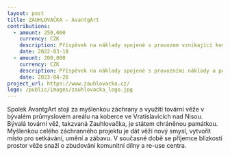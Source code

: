 ```yaml
---
layout: post
title: ZAUHLOVAČKA – AvantgArt
contributions:
  - amount: 250,000
    currency: CZK
    description: Příspěvek na náklady spojené s provozem vznikající komunitní dílny a re-use centra
    date: 2022-03-18
  - amount: 200,000
    currency: CZK
    description: Příspěvek na náklady spojené s provozními náklady a pořádáním festivalu
    date: 2023-04-26
project_url: https://www.zauhlovacka.cz/
logo: /public/images/zauhlovacka_logo.jpg
---
```


Spolek AvantgArt stojí za myšlenkou záchrany a využití tovární věže v bývalém průmyslovém areálu na koberce ve Vratislavicích nad Nisou. Bývalá tovární věž, takzvaná Zauhlovačka, je státem chráněnou památkou. Myšlenkou celého záchranného projektu je dát věži nový smysl, vytvořit místo pro setkávání, umění a zábavu. V současné době se příjemce blízkosti prostor věže snaží o zbudování komunitní dílny a re-use centra.


